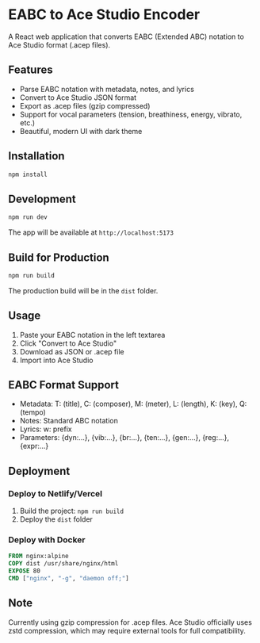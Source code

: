 # EABC to Ace Studio Encoder

A React web application that converts EABC (Extended ABC) notation to Ace Studio format (.acep files).

## Features

- Parse EABC notation with metadata, notes, and lyrics
- Convert to Ace Studio JSON format
- Export as .acep files (gzip compressed)
- Support for vocal parameters (tension, breathiness, energy, vibrato, etc.)
- Beautiful, modern UI with dark theme

## Installation

```bash
npm install
```

## Development

```bash
npm run dev
```

The app will be available at `http://localhost:5173`

## Build for Production

```bash
npm run build
```

The production build will be in the `dist` folder.

## Usage

1. Paste your EABC notation in the left textarea
2. Click "Convert to Ace Studio" 
3. Download as JSON or .acep file
4. Import into Ace Studio

## EABC Format Support

- Metadata: T: (title), C: (composer), M: (meter), L: (length), K: (key), Q: (tempo)
- Notes: Standard ABC notation
- Lyrics: w: prefix
- Parameters: {dyn:...}, {vib:...}, {br:...}, {ten:...}, {gen:...}, {reg:...}, {expr:...}

## Deployment

### Deploy to Netlify/Vercel

1. Build the project: `npm run build`
2. Deploy the `dist` folder

### Deploy with Docker

```dockerfile
FROM nginx:alpine
COPY dist /usr/share/nginx/html
EXPOSE 80
CMD ["nginx", "-g", "daemon off;"]
```

## Note

Currently using gzip compression for .acep files. Ace Studio officially uses zstd compression, which may require external tools for full compatibility.